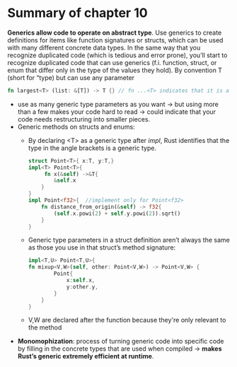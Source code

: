 # Summary of chapter 10
**Generics allow code to operate on abstract type**. Use generics to create definitions for items like function signatures or structs, which can be used with many different concrete data types. In the same way that you recognize duplicated code (which is tedious and error prone), you’ll start to recognize duplicated code that can use generics (f.i. function, struct, or enum that differ only in the type of the values they hold). By convention T (short for “type) but can use any parameter
```rust
fn largest<T> (list: &[T]) -> T {} // fn ...<T> indicates that it is a generic function
```
- use as many generic type parameters as you want -> but using more than a few makes your code hard to read -> could indicate that your code needs restructuring into smaller pieces.
- Generic methods on structs and enums: 
    - By declaring \<T\> as a generic type after _impl_, Rust identifies that the type in the angle brackets is a generic type.
      ```rust
      struct Point<T>{ x:T, y:T,}
      impl<T> Point<T>{
           fn x(&self) ->&T{ 
              &self.x
          }
      }
      impl Point<f32>{  //implement only for Point<f32>
          fn distance_from_origin(&self) -> f32{
              (self.x.powi(2) + self.y.powi(2)).sqrt()
          }
      }
      ```
    - Generic type parameters in a struct definition aren’t always the same as those you use in that struct’s method signature:

      ```rust
      impl<T,U> Point<T,U>{ 
      fn mixup<V,W>(self, other: Point<V,W>) -> Point<V,W> { 
              Point{
                  x:self.x,
                  y:other.y,
              }
          }
      }
      
      ```
    - V,W are declared after the function because they're only relevant to the method
- **Monomophization**: process of turning generic code into specific code by filling in the concrete types that are used when compiled -> **makes Rust’s generic extremely efficient at runtime**.
